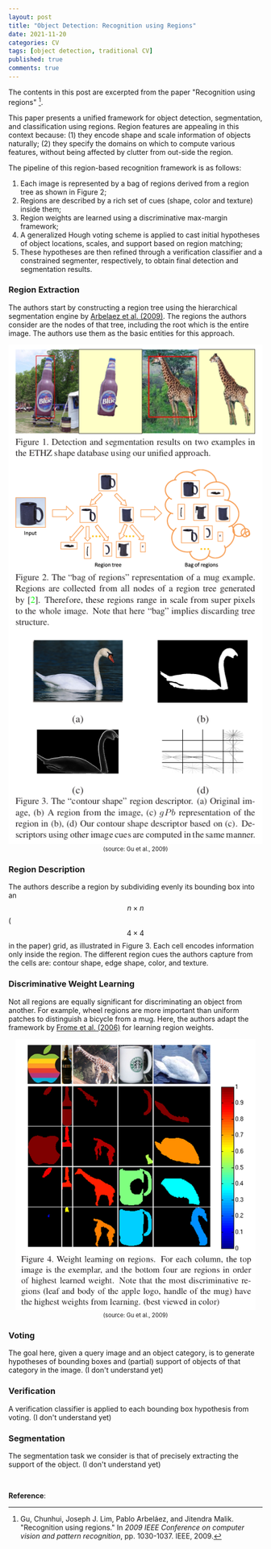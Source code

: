 ```yaml
---
layout: post
title: "Object Detection: Recognition using Regions"
date: 2021-11-20
categories: CV
tags: [object detection, traditional CV]
published: true
comments: true
---
```


The contents in this post are excerpted from the paper "Recognition using regions" [^1].

This paper presents a unified framework for object detection, segmentation, and classification using regions. Region features are appealing in this context because: (1) they encode shape and scale information of objects naturally; (2) they specify the domains on which to compute various features, without being affected by clutter from out-side the region.

The pipeline of this region-based recognition framework is as follows: 

1. Each image is represented by a bag of regions derived from a region tree as shown in Figure 2;
2. Regions are described by a rich set of cues (shape, color and texture) inside them;
3. Region weights are learned using a discriminative max-margin framework;
4. A generalized Hough voting scheme is applied to cast initial hypotheses of object locations, scales, and support based on region matching;
5. These hypotheses are then refined through a verification classifier and a constrained segmenter, respectively, to obtain final detection and segmentation results.

### Region Extraction

The authors start by constructing a region tree using the hierarchical segmentation engine by [Arbelaez et al. (2009)](https://ieeexplore.ieee.org/abstract/document/5206707/). The regions the authors consider are the nodes of that tree, including the root which is the entire image. The authors use them as the basic entities for this approach.

<div align='center'>
<img src="../pictures/recognition-using-regions-fig1-fig2-fig3.png" alt="recognition-using-regions-fig1-fig2-fig3.png" style="zoom:100%;" />
<figcaption style="font-size: 80%;"> (source: Gu et al., 2009) </figcaption>
</div>

### Region Description

The authors describe a region by subdividing evenly its bounding box into an $$ n \times n $$ ($$ 4 \times 4 $$ in the paper) grid, as illustrated in Figure 3. Each cell encodes information only inside the region. The different region cues the authors capture from the cells are: contour shape, edge shape, color, and texture.

### Discriminative Weight Learning

Not all regions are equally significant for discriminating an object from another. For example, wheel regions are more important than uniform patches to distinguish a bicycle from a mug. Here, the authors adapt the framework by [Frome et al. (2006)](https://proceedings.neurips.cc/paper/2006/hash/9f8684e630c4c30cad7b1f0935cd62ab-Abstract.html) for learning region weights.

<div align='center'>
<img src="../pictures/recognition-using-regions-fig4-weight-learning-on-regions.png" alt="recognition-using-regions-fig4-weight-learning-on-regions.png" style="zoom: 66%;" />
<figcaption style="font-size: 80%;"> (source: Gu et al., 2009) </figcaption>
</div>

### Voting

The goal here, given a query image and an object category, is to generate hypotheses of bounding boxes and (partial) support of objects of that category in the image. (I don't understand yet)

### Verification

A verification classifier is applied to each bounding box hypothesis from voting. (I don't understand yet)

### Segmentation

The segmentation task we consider is that of precisely extracting the support of the object. (I don't understand yet)

<br>

**Reference**: 

[^1]: Gu, Chunhui, Joseph J. Lim, Pablo Arbeláez, and Jitendra Malik. "Recognition using regions." In *2009 IEEE Conference on computer vision and pattern recognition*, pp. 1030-1037. IEEE, 2009.
